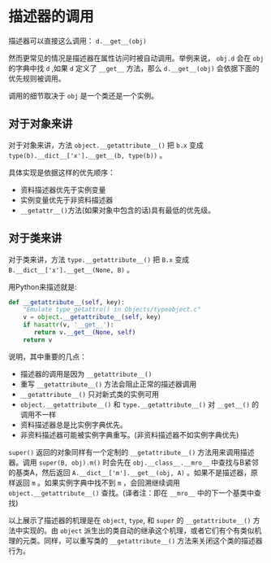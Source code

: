 # 描述器的调用

描述器可以直接这么调用： `d.__get__(obj)`

然而更常见的情况是描述器在属性访问时被自动调用。举例来说， `obj.d` 会在 `obj` 的字典中找 `d` ,如果 `d` 定义了 `__get__` 方法，那么 `d.__get__(obj)` 会依据下面的优先规则被调用。

调用的细节取决于 `obj` 是一个类还是一个实例。

## 对于对象来讲

对于对象来讲，方法 `object.__getattribute__()` 把 `b.x` 变成 `type(b).__dict__['x'].__get__(b, type(b))` 。

具体实现是依据这样的优先顺序：

- 资料描述器优先于实例变量
- 实例变量优先于非资料描述器
- `__getattr__()`方法(如果对象中包含的话)具有最低的优先级。

## 对于类来讲

对于类来讲，方法 `type.__getattribute__()` 把 `B.x` 变成 `B.__dict__['x'].__get__(None, B)` 。

用Python来描述就是:

```python
def __getattribute__(self, key):
    "Emulate type_getattro() in Objects/typeobject.c"
    v = object.__getattribute__(self, key)
    if hasattr(v, '__get__'):
       return v.__get__(None, self)
    return v
```

说明，其中重要的几点：

- 描述器的调用是因为 `__getattribute__()`
- 重写 `__getattribute__()` 方法会阻止正常的描述器调用
- `__getattribute__()` 只对新式类的实例可用
- `object.__getattribute__()` 和 `type.__getattribute__()` 对 `__get__()` 的调用不一样
- 资料描述器总是比实例字典优先。
- 非资料描述器可能被实例字典重写。(非资料描述器不如实例字典优先)

`super()` 返回的对象同样有一个定制的 `__getattribute__()` 方法用来调用描述器。调用 `super(B, obj).m()` 时会先在 `obj.__class__.__mro__` 中查找与B紧邻的基类A，然后返回 `A.__dict__['m'].__get__(obj, A)` 。如果不是描述器，原样返回 `m` 。如果实例字典中找不到 `m` ，会回溯继续调用 `object.__getattribute__()` 查找。(译者注：即在 `__mro__` 中的下一个基类中查找)

以上展示了描述器的机理是在 `object`, `type`, 和 `super` 的 `__getattribute__()` 方法中实现的。由 `object` 派生出的类自动的继承这个机理，或者它们有个有类似机理的元类。同样，可以重写类的 `__getattribute__()` 方法来关闭这个类的描述器行为。